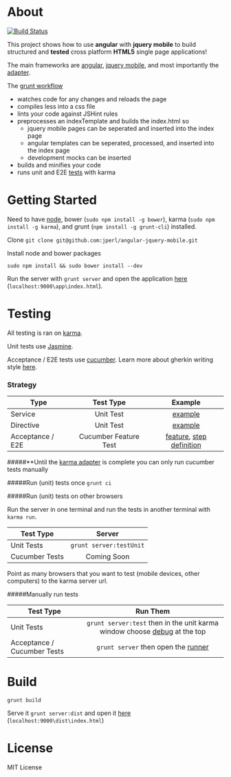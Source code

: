 # About 

[![Build Status](https://travis-ci.org/jperl/angular-jquery-mobile.png?branch=master)](https://travis-ci.org/jperl/angular-jquery-mobile)

This project shows how to use **angular** with **jquery mobile** to build structured and **tested** cross platform **HTML5** single page applications!

The main frameworks are [angular](angularjs.org), [jquery mobile](http://view.jquerymobile.com/1.3.0/), and most importantly the [adapter](https://github.com/tigbro/jquery-mobile-angular-adapter).

The [grunt workflow](https://github.com/jperl/angular-jquery-mobile/blob/master/Gruntfile.js)

- watches code for any changes and reloads the page
- compiles less into a css file
- lints your code against JSHint rules
- preprocesses an indexTemplate and builds the index.html so
	- jquery mobile pages can be seperated and inserted into the index page
	- angular templates can be seperated, processed, and inserted into the index page
	- development mocks can be inserted
- builds and minifies your code
- runs unit and E2E [tests](#testing) with karma

# Getting Started

Need to have [node](http://nodejs.org/), bower (`sudo npm install -g bower`), karma (`sudo npm install -g karma`), and grunt (`npm install -g grunt-cli`) installed.

Clone `git clone git@github.com:jperl/angular-jquery-mobile.git`

Install node and bower packages

	sudo npm install && sudo bower install --dev

Run the server with `grunt server` and open the application [here](localhost:9000\app\index.html) (`localhost:9000\app\index.html`).

# Testing

All testing is ran on [karma](http://karma-runner.github.com/).

Unit tests use [Jasmine](http://pivotal.github.com/jasmine/).

Acceptance / E2E tests use [cucumber](https://github.com/jperl/karma-cucumber). Learn more about gherkin writing style [here](https://github.com/cucumber/cucumber/wiki).

### Strategy

| Type             | Test Type   | Example     |
| ---------------- |:-----------:|:-----------:|
| Service          | Unit Test   | [example](https://github.com/jperl/angular-jquery-mobile/blob/master/test/unit/todoStorageSpec.js)|
| Directive        | Unit Test   | [example](https://github.com/jperl/angular-jquery-mobile/blob/master/test/unit/todoSpec.js) |
| Acceptance / E2E | Cucumber Feature Test | [feature](https://github.com/jperl/angular-jquery-mobile/blob/master/test/features/user_adds_todo.feature), [step definition](https://github.com/jperl/angular-jquery-mobile/blob/master/test/features/step_definitions/myStepDefinitions.js) |

#####**Until the [karma adapter](https://github.com/jperl/karma-cucumber/issues/1) is complete you can only run cucumber tests manually

#####Run (unit) tests once
`grunt ci`

#####Run (unit) tests on other browsers

Run the server in one terminal and run the tests in another terminal with `karma run`.

| Test Type      | Server                 |
| -------------- |:----------------------:|
| Unit Tests     | `grunt server:testUnit`|
| Cucumber Tests | Coming Soon            |

Point as many browsers that you want to test (mobile devices, other computers) to the karma server url.

#####Manually run tests

| Test Type     | Run Them                    |
| ------------- |:---------------------------:|
| Unit Tests    | `grunt server:test` then in the unit karma window choose [debug](http://localhost:9876/debug.html) at the top  |
| Acceptance / Cucumber Tests | `grunt server` then open the [runner](http://localhost:9000/test/CucumberFeatureRunner.html) |

# Build

`grunt build`

Serve it `grunt server:dist` and open it [here](localhost:9000\dist\index.html) (`localhost:9000\dist\index.html`)

# License

MIT License
